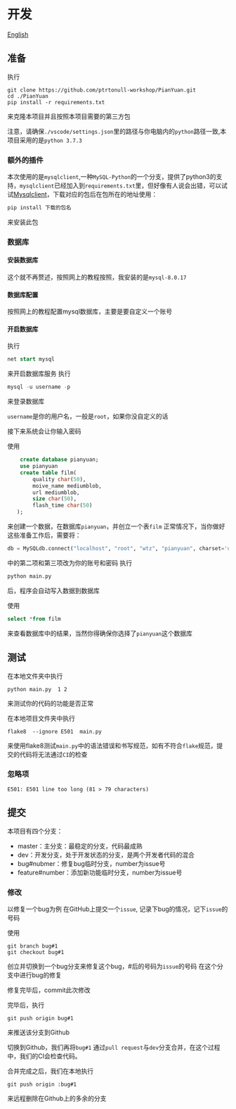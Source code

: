 # 开发
[English](./README-EN.md)
## 准备 
执行
```git
git clone https://github.com/ptrtonull-workshop/PianYuan.git
cd ./PianYuan
pip install -r requirements.txt
```
来克隆本项目并且按照本项目需要的第三方包

注意，请确保`./vscode/settings.json`里的路径与你电脑内的`python`路径一致,本项目采用的是`python 3.7.3`
### 额外的插件
本次使用的是`mysqlclient`,一种`MySQL-Python`的一个分支，提供了python3的支持，`mysqlclient`已经加入到`requirements.txt`里，但好像有人说会出错，可以试试[Mysqlclient](https://www.lfd.uci.edu/~gohlke/pythonlibs/#mysqlclient)，下载对应的包后在包所在的地址使用：
```python
pip install 下载的包名
```
来安装此包
### 数据库
#### 安装数据库
这个就不再赘述，按照网上的教程按照，我安装的是`mysql-8.0.17`
#### 数据库配置
按照网上的教程配置mysql数据库，主要是要自定义一个账号
#### 开启数据库
执行
```sql
net start mysql
```
来开启数据库服务
执行
```sql
mysql -u username -p
```
来登录数据库

`username`是你的用户名，一般是`root`，如果你没自定义的话

接下来系统会让你输入密码

使用
```sql
    create database pianyuan;
    use pianyuan
    create table film(
        quality char(50),
        moive_name mediumblob, 
        url mediumblob,
        size char(50),
        flash_time char(50)
   );
```
来创建一个数据，在数据库`pianyuan`，并创立一个表`film`
正常情况下，当你做好这些准备工作后，需要将：
```python
db = MySQLdb.connect("localhost", "root", "wtz", "pianyuan", charset='utf8' )
```
中的第二项和第三项改为你的账号和密码
执行
```python
python main.py
```
后，程序会自动写入数据到数据库

使用
```sql
select *from film
```
来查看数据库中的结果，当然你得确保你选择了`pianyuan`这个数据库
## 测试
在本地文件夹中执行
```
python main.py  1 2
```
来测试你的代码的功能是否正常

在本地项目文件夹中执行
```pip
flake8  --ignore E501  main.py
```
来使用flake8测试`main.py`中的语法错误和书写规范，如有不符合`flake`规范，提交的代码将无法通过`CI`的检查
### 忽略项
```
E501: E501 line too long (81 > 79 characters)
```
## 提交
本项目有四个分支：
- master：主分支：最稳定的分支，代码最成熟
- dev：开发分支，处于开发状态的分支，是两个开发者代码的混合
- bug#nubmer：修复bug临时分支，number为issue号
- feature#number：添加新功能临时分支，number为issue号

### 修改
以修复一个bug为例
在GitHub上提交一个`issue`, 记录下bug的情况，记下`issue`的号码

使用
```git
git branch bug#1
git checkout bug#1
```
创立并切换到一个bug分支来修复这个bug，#后的号码为`issue`的号码
在这个分支中进行bug的修复

修复完毕后，commit此次修改

完毕后，执行
```git
git push origin bug#1
```
来推送该分支到Github

切换到Github，我们再将`bug#1` 通过`pull request`与`dev`分支合并，在这个过程中，我们的CI会检查代码。

合并完成之后，我们在本地执行
```git
git push origin :bug#1
```
来远程删除在Github上的多余的分支










